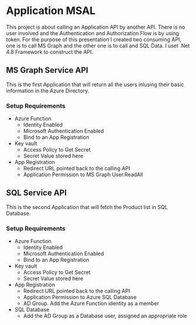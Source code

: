 # Application MSAL
This project is about calling an Application API by another API. There is no user involved and the Authentication and Authorization Flow is by using token. For the purpose of this presentation I created two consuming API, one is to call MS Graph and the other one is to call and SQL Data. I uset .Net 4.8 Framework to construct the API. 

## MS Graph Service API
This is the first Application that will return all the users inlusing their basic information in the Azure Directory.

### Setup Requirements
- Azure Function
  * Identity Enabled
  * Microsoft Authentication Enabled
  * Bind to an App Registration
- Key vault
  * Access Policy to Get Secret
  * Secret Value stored here
- App Registration
  * Redirect URL pointed back to the calling API
  * Application Permission to MS Graph User.ReadAll

## SQL Service API
This is the second Application that will fetch the Product list in SQL Database. 

### Setup Requirements
- Azure Function
  * Identity Enabled
  * Microsoft Authentication Enabled
  * Bind to an App Registration
- Key vault
  * Access Policy to Get Secret
  * Secret Value stored here
- App Registration
  * Redirect URL pointed back to the calling API
  * Application Permission to Azure SQL Database
  * AD Group. Add the Azure Function identity as a member
- SQL Database
  * Add the AD Group as a Database user, assigned an appropriate role
